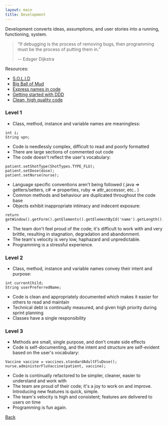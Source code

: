 ```yaml
---
layout: main
title: Development
---
```

Development converts ideas, assumptions, and user stories into a running, functioning, system.



>“If debugging is the process of removing bugs,
>then programming must be the process of putting them in.”
>
> -- Edsger Dijkstra



Resources:

 - [S.O.L.I.D](https://scotch.io/bar-talk/s-o-l-i-d-the-first-five-principles-of-object-oriented-design)
 - [Big Ball of Mud](http://www.laputan.org/mud/)
 - [Express names in code](http://blog.goyello.com/2013/05/17/express-names-in-code-bad-vs-clean/)
 - [Getting started with DDD](http://www.informit.com/articles/article.aspx?p=1944876&seqNum=3)
 - [Clean, high quality code](https://www.butterfly.com.au/thinking/blog/entry/clean-high-quality-code-a-guide-on-how-to-become-a-better-programmer)

### Level 1
 - Class, method, instance and variable names are meaningless:
 
 ```
 int i;
 String upn;
 ```

 - Code is needlessly complex, difficult to read and poorly formatted
 - There are large sections of commented out code
 - The code doesn't reflect the user's vocabulary:
 ```
 patient.setShotType(ShotTypes.TYPE_FLU);
 patient.setDose(dose);
 patient.setNurse(nurse);
 ```

 - Language specific conventions aren't being followed ( java => getters/setters, c# => properties, ruby => attr_accessor, etc.. )
 - Common methods and behaviour are duplicated throughout the code base
 - Objects exhibit inappropriate intimacy and indecent exposure:

 ```
 return getWindow().getForm().getElements().getElementById('name').getLength();
 ```

 - The team don't feel proud of the code; it's difficult to work with and very brittle, resulting in stagnation, degradation and abandonment.
 - The team's velocity is very low, haphazard and unpredictable.
 - Programming is a stressful experience.

### Level 2
 - Class, method, instance and variable names convey their intent and purpose:

 ```
 int currentChild;
 String userPreferredName;
 ``` 

 - Code is clean and appropriately documented which makes it easier for others to read and maintain
 - Technical debt is continually measured, and given high priority during sprint planning
 - Classes have a single responsibility


### Level 3
 - Methods are small, single purpose, and don't create side effects
 - Code is self-documenting, and the intent and structure are self-evident based on the user's vocabulary:

 ```
 Vaccine vaccine = vaccines.standardAdultFluDose();
 nurse.administerFluVaccine(patient, vaccine);
 ```

 - Code is continually refactored to be simpler, cleaner, easier to understand and work with
 - The team are proud of their code; it's a joy to work on and improve. Introducing new features is quick, simple.
 - The team's velocity is high and consistent; features are delivered to users on time
 - Programming is fun again.


[Back]({{site.baseurl}}/)
